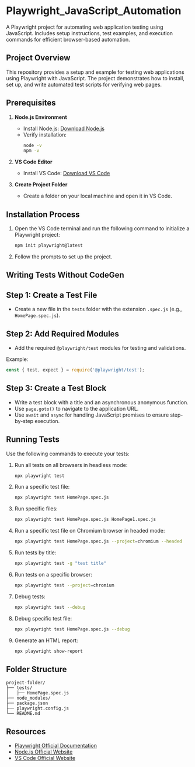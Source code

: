 # Playwright_JavaScript_Automation
A Playwright project for automating web application testing using JavaScript. Includes setup instructions, test examples, and execution commands for efficient browser-based automation.

## Project Overview
This repository provides a setup and example for testing web applications using Playwright with JavaScript. The project demonstrates how to install, set up, and write automated test scripts for verifying web pages.

## Prerequisites
1. **Node.js Environment**
   - Install Node.js: [Download Node.js](https://nodejs.org/en)
   - Verify installation:
     ```bash
     node -v
     npm -v
     ```

2. **VS Code Editor**
   - Install VS Code: [Download VS Code](https://code.visualstudio.com/download)

3. **Create Project Folder**
   - Create a folder on your local machine and open it in VS Code.

## Installation Process
1. Open the VS Code terminal and run the following command to initialize a Playwright project:
   ```bash
   npm init playwright@latest
   ```

2. Follow the prompts to set up the project.

## Writing Tests Without CodeGen
## Step 1: Create a Test File
- Create a new file in the `tests` folder with the extension `.spec.js` (e.g., `HomePage.spec.js`).

## Step 2: Add Required Modules
- Add the required `@playwright/test` modules for testing and validations.

Example:
```javascript
const { test, expect } = require('@playwright/test');
```

## Step 3: Create a Test Block
- Write a test block with a title and an asynchronous anonymous function.
- Use `page.goto()` to navigate to the application URL.
- Use `await` and `async` for handling JavaScript promises to ensure step-by-step execution.


## Running Tests
Use the following commands to execute your tests:

1. Run all tests on all browsers in headless mode:
   ```bash
   npx playwright test
   ```

2. Run a specific test file:
   ```bash
   npx playwright test HomePage.spec.js
   ```

3. Run specific files:
   ```bash
   npx playwright test HomePage.spec.js HomePage1.spec.js
   ```

4. Run a specific test file on Chromium browser in headed mode:
   ```bash
   npx playwright test HomePage.spec.js --project=chromium --headed
   ```

5. Run tests by title:
   ```bash
   npx playwright test -g "test title"
   ```

6. Run tests on a specific browser:
   ```bash
   npx playwright test --project=chromium
   ```

7. Debug tests:
   ```bash
   npx playwright test --debug
   ```

8. Debug specific test file:
   ```bash
   npx playwright test HomePage.spec.js --debug
   ```

9. Generate an HTML report:
   ```bash
   npx playwright show-report
   ```

## Folder Structure
```
project-folder/
├── tests/
│   ├── HomePage.spec.js
├── node_modules/
├── package.json
├── playwright.config.js
└── README.md
```

## Resources
- [Playwright Official Documentation](https://playwright.dev/)
- [Node.js Official Website](https://nodejs.org/en)
- [VS Code Official Website](https://code.visualstudio.com/)
